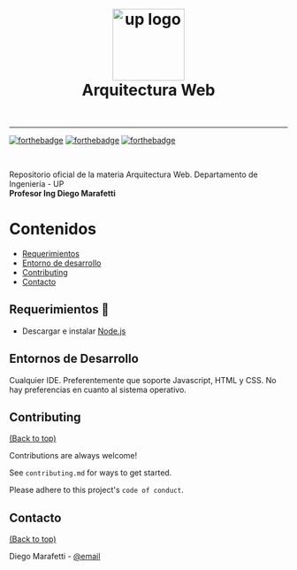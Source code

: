 <h1 align="center">
  <br>
  <a href="https://www.palermo.edu"><img src="https://www.palermo.edu/images/header/logo@2x.png" alt="up logo" width="130"></a>
  <br>
  Arquitectura Web 
</h1>
<br>

***

[![forthebadge](https://forthebadge.com/images/badges/docker-container.svg)](https://forthebadge.com)
[![forthebadge](https://forthebadge.com/images/badges/made-with-javascript.svg)](https://forthebadge.com)
[![forthebadge](http://forthebadge.com/images/badges/built-with-love.svg)](http://forthebadge.com)


<br>

Repositorio oficial de la materia Arquitectura Web. Departamento de Ingeniería - UP  
**Profesor Ing Diego Marafetti**

# Contenidos

- [Requerimientos](#Requerimientos)
- [Entorno de desarrollo](#installation)
- [Contributing](#contributing)
- [Contacto](#contacto)


## Requerimientos 🚀

- Descargar e instalar [Node.js](https://nodejs.org/en/download/package-manager/current)


## Entornos de Desarrollo

Cualquier IDE. Preferentemente que soporte Javascript, HTML y CSS. No hay preferencias en cuanto al sistema operativo. 


## Contributing

[(Back to top)](#contenidos)

Contributions are always welcome!

See `contributing.md` for ways to get started.

Please adhere to this project's `code of conduct`.




## Contacto

[(Back to top)](#contenidos)

Diego Marafetti - [@email](mailto:dmaraf@palermo.edu)
